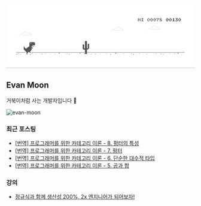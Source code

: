 ![dino.gif](./dino.gif)

## Evan Moon

거북이처럼 사는 개발자입니다 🐢

<img src="https://komarev.com/ghpvc/?username=evan-moon&label=Profile%20views&color=0e75b6&style=flat" alt="evan-moon" />

### 최근 포스팅

<!-- BLOG-POST-LIST:START -->
- [[번역] 프로그래머를 위한 카테고리 이론 - 8. 펑터의 특성](https://evan-moon.github.io/2024/04/02/category-theory-for-programmers-8-functoriality/)
- [[번역] 프로그래머를 위한 카테고리 이론 - 7. 펑터](https://evan-moon.github.io/2024/03/15/category-theory-for-programmers-7-functors/)
- [[번역] 프로그래머를 위한 카테고리 이론 - 6. 단순한 대수적 타입](https://evan-moon.github.io/2024/03/05/category-theory-for-programmers-6-simple-algebraic-data-types/)
- [[번역] 프로그래머를 위한 카테고리 이론 - 5. 곱과 합](https://evan-moon.github.io/2024/02/27/category-theory-for-programmers-5-products-and-coproducts/)
<!-- BLOG-POST-LIST:END -->

### 강의
- [정규식과 함께 생산성 200%, 2x 엔지니어가 되어보자!](https://www.inflearn.com/course/실무-정규식?inst=2abd2192)
